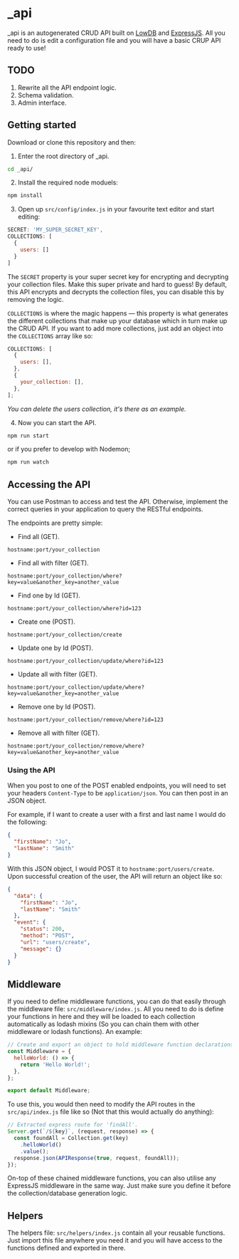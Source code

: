 # \_api

\_api is an autogenerated CRUD API built on [LowDB](https://github.com/typicode/lowdb) and [ExpressJS](https://expressjs.com/). All you need to do is edit a configuration file and you will have a basic CRUP API ready to use!

## TODO

1. Rewrite all the API endpoint logic.
2. Schema validation.
3. Admin interface.

## Getting started

Download or clone this repository and then:

1. Enter the root directory of \_api.

```bash
cd _api/
```

2. Install the required node moduels:

```bash
npm install
```

3. Open up `src/config/index.js` in your favourite text editor and start editing:

```js
SECRET: 'MY_SUPER_SECRET_KEY',
COLLECTIONS: [
  {
    users: []
  }
]
```

The `SECRET` property is your super secret key for encrypting and decrypting your collection files. Make this super private and hard to guess! By default, this API encrypts and decrypts the collection files, you can disable this by removing the logic.

`COLLECTIONS` is where the magic happens — this property is what generates the different collections that make up your database which in turn make up the CRUD API. If you want to add more collections, just add an object into the `COLLECTIONS` array like so:

```js
COLLECTIONS: [
  {
    users: [],
  },
  {
    your_collection: [],
  },
];
```

_You can delete the users collection, it's there as an example._

4. Now you can start the API.

```bash
npm run start
```

or if you prefer to develop with Nodemon;

```bash
npm run watch
```

## Accessing the API

You can use Postman to access and test the API. Otherwise, implement the correct queries in your application to query the RESTful endpoints.

The endpoints are pretty simple:

- Find all (GET).

```url
hostname:port/your_collection
```

- Find all with filter (GET).

```url
hostname:port/your_collection/where?key=value&another_key=another_value
```

- Find one by Id (GET).

```url
hostname:port/your_collection/where?id=123
```

- Create one (POST).

```url
hostname:port/your_collection/create
```

- Update one by Id (POST).

```url
hostname:port/your_collection/update/where?id=123
```

- Update all with filter (GET).

```url
hostname:port/your_collection/update/where?key=value&another_key=another_value
```

- Remove one by Id (POST).

```url
hostname:port/your_collection/remove/where?id=123
```

- Remove all with filter (GET).

```url
hostname:port/your_collection/remove/where?key=value&another_key=another_value
```

### Using the API

When you post to one of the POST enabled endpoints, you will need to set your headers `Content-Type` to be `application/json`. You can then post in an JSON object.

For example, if I want to create a user with a first and last name I would do the following:

```json
{
  "firstName": "Jo",
  "lastName": "Smith"
}
```

With this JSON object, I would POST it to `hostname:port/users/create`. Upon successful creation of the user, the API will return an object like so:

```json
{
  "data": {
    "firstName": "Jo",
    "lastName": "Smith"
  },
  "event": {
    "status": 200,
    "method": "POST",
    "url": "users/create",
    "message": {}
  }
}
```

## Middleware

If you need to define middleware functions, you can do that easily through the middleware file: `src/middleware/index.js`. All you need to do is define your functions in here and they will be loaded to each collection automatically as lodash mixins (So you can chain them with other middleware or lodash functions). An example:

```js
// Create and export an object to hold middleware function declarations.
const Middleware = {
  helloWorld: () => {
    return 'Hello World!';
  },
};

export default Middleware;
```

To use this, you would then need to modify the API routes in the `src/api/index.js` file like so (Not that this would actually do anything):

```js
// Extracted express route for 'findAll'.
Server.get(`/${key}`, (request, response) => {
  const foundAll = Collection.get(key)
    .helloWorld()
    .value();
  response.json(APIResponse(true, request, foundAll));
});
```

On-top of these chained middleware functions, you can also utilise any ExpressJS middleware in the same way. Just make sure you define it before the collection/database generation logic.

## Helpers

The helpers file: `src/helpers/index.js` contain all your reusable functions. Just import this file anywhere you need it and you will have access to the functions defined and exported in there.
